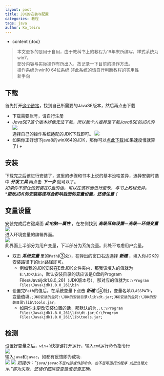 ```yaml
---
layout: post
title: JDK的安装与配置
categories: 教程
tags: java 
author: Ko_teiru
---
```

* content
{:toc}

> 本文更多的是用于自用，由于教科书上的教程为19年末所编写，样式系统为win7。  
部分内容与实际操作有所出入，故记录一下目前的操作方法。  
操作系统为win10 64位系统 非此系统的请自行判断教程的实用性  
新手向  





## 下载  
首先打开[这个链接](https://www.oracle.com/java/technologies/javase-downloads.html)，找到自己所需要的JavaSE版本，然后再点击下载
* 下载需要账号，请自行注册  
* *JavaSE7这个版本好像无法下载，所以我个人推荐是下载Java8SE的JDK的* 
![](https://cdn.jsdelivr.net/gh/Small-tailqwq/img/2020-10/2020-10-16%20140141.png)  
选择自己的操作系统适配的JDK下载即可。
![](https://cdn.jsdelivr.net/gh/Small-tailqwq/img/2020-10/2020-10-16%20141029.png)  
* 如果你正好想下java8的winX64的JDK，那你可以[点此下载](https://od.hayasa.xyz/%E8%BD%AF%E4%BB%B6/JDK/jdk-8u261-windows-x64.exe)(如果速度慢就算了)  +
## 安装  
下载完之后该进行安装了，这里的步骤和书本上说的基本没啥差异，选择安装时选中 ***开发工具*** 再点击 ***下一步*** 就可以了。  
*如果你不想让他安装在C盘的话，可以在该界面进行更改，与书上教程无异。*  
****更改JDK的安装路径将会影响后面的变量设置，还请注意！***  
## 变量设置  
安装完成后右键桌面 ***此电脑—属性*** ，在左侧找到 ***高级系统设置—高级—环境变量***   
![](https://cdn.jsdelivr.net/gh/Small-tailqwq/img/2020-10/屏幕截图%202020-10-17%20173831.png)  
进入环境变量的编辑界面。  
![](https://cdn.jsdelivr.net/gh/Small-tailqwq/img/2020-10/屏幕截图%202020-10-17%20174027.png)  
此界面上半部分为用户变量，下半部分为系统变量。此处不考虑用户变量。  

- 双击 ***系统变量*** 里的`Path`(③处)，在弹出的窗口右边选择 ***新建*** ，填入你JDK的安装路径下的`bin`路径即可。  
  - 例如我的JDK安装在E盘JDK文件夹内，那我该填入的值就为`E:\JDK\bin`，默认安装目录的话应该是C盘的Program Files\Java\jdk1.8.0_261（JDK版本号），那对应的值就为`C:\Program Files\Java\jdk1.8.0_261\bin`  
- 设置完`Path`的值后，在系统变量下点击 ***新建*** (④处)，变量名填`CLASSPATH`，变量值填`.;JKD安装的盘符:\JDK的安装目录\lib\dt.jar;JKD安装的盘符:\JDK的安装目录\lib\tools.jar;`  
  - 如果你未更改安装位置的话，那默认的为`.;C:\Program Files\Java\jdk1.8.0_261\lib\dt.jar;C:\Program Files\Java\jdk1.8.0_261\lib\tools.jar;`  
## 检测  
设置好变量之后，`win`+`R`快捷键打开运行，输入`cmd`运行命令指令行  
![](https://cdn.jsdelivr.net/gh/Small-tailqwq/img/2020-10/屏幕截图%202020-10-17%20175025.png)  
输入`java`和`javac`，如都有反馈即为成功.  
![](https://cdn.jsdelivr.net/gh/Small-tailqwq/img/2020-10/屏幕截图%202020-10-17%20175126.png)
![](https://cdn.jsdelivr.net/gh/Small-tailqwq/img/2020-10/屏幕截图%202020-10-17%20175158.png)
*如提示：“```java/javac不是内部或外部命令，也不是可运行的程序
或批处理文件。```”即为失败，还请仔细排查变量值是否正确。*  

